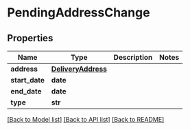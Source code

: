 # PendingAddressChange

## Properties
Name | Type | Description | Notes
------------ | ------------- | ------------- | -------------
**address** | [**DeliveryAddress**](DeliveryAddress.md) |  | 
**start_date** | **date** |  | 
**end_date** | **date** |  | 
**type** | **str** |  | 

[[Back to Model list]](../README.md#documentation-for-models) [[Back to API list]](../README.md#documentation-for-api-endpoints) [[Back to README]](../README.md)


